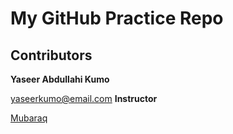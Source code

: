 # My GitHub Practice Repo

## Contributors
 **Yaseer Abdullahi Kumo**
 
 [yaseerkumo@email.com](mailto:yaseerkumo@email.com)
 **Instructor** 
 
 [Mubaraq](https://github.com/mubarraqqq)
